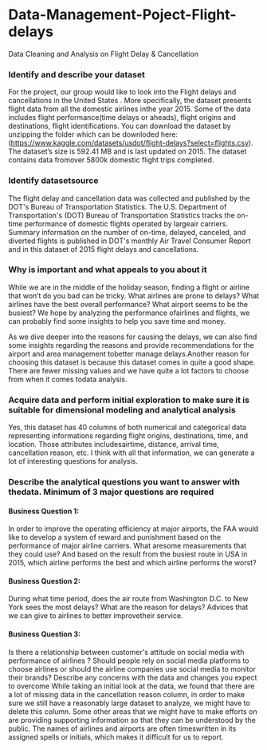 # Data-Management-Poject-Flight-delays
Data Cleaning and Analysis on Flight Delay &amp; Cancellation


### Identify and describe your dataset
For the project, our group would like to look into the Flight delays and cancellations in the United States . More specifically, the dataset presents flight data from all the domestic airlines inthe year 2015. Some of the data includes flight performance(time delays or aheads), flight origins and destinations, flight identifications.
You can download the dataset by unzipping the folder which can be downloded here: (https://www.kaggle.com/datasets/usdot/flight-delays?select=flights.csv).
The dataset’s size is 592.41 MB and is last updated on 2015. The dataset contains data fromover 5800k domestic flight trips completed.

### Identify datasetsource
The flight delay and cancellation data was collected and published by the DOT's Bureau of Transportation Statistics. The U.S. Department of Transportation's (DOT) Bureau of Transportation Statistics tracks the on-time performance of domestic flights operated by largeair carriers. Summary information on the number of on-time, delayed, canceled, and diverted flights is published in DOT's monthly Air Travel Consumer Report and in this dataset of 2015 flight delays and cancellations.

### Why is important and what appeals to you about it
While we are in the middle of the holiday season, finding a flight or airline that won’t do you bad can be tricky. What airlines are prone to delays? What airlines have the best overall performance? What airport seems to be the busiest? We hope by analyzing the performance ofairlines and flights, we can probably find some insights to help you save time and money.

As we dive deeper into the reasons for causing the delays, we can also find some insights regarding the reasons and provide recommendations for the airport and area management tobetter manage delays.Another reason for choosing this dataset is because this dataset comes in quite a good shape. There are fewer missing values and we have quite a lot factors to choose from when it comes todata analysis.

### Acquire data and perform initial exploration to make sure it is suitable for dimensional modeling and analytical analysis
Yes, this dataset has 40 columns of both numerical and categorical data representing informations regarding flight origins, destinations, time, and location. Those attributes includesairtime, distance, arrival time, cancellation reason, etc. I think with all that information, we can generate a lot of interesting questions for analysis.
### Describe the analytical questions you want to answer with thedata. Minimum of 3 major questions are required
#### Business Question 1:
In order to improve the operating efficiency at major airports, the FAA would like to develop a system of reward and punishment based on the performance of major airline carriers. What aresome measurements that they could use? And based on the result from the busiest route in USA in 2015, which airline performs the best and which airline performs the worst?

#### Business Question 2:
During what time period, does the air route from Washington D.C. to New York sees the most delays? What are the reason for delays? Advices that we can give to airlines to better improvetheir service.

#### Business Question 3:
Is there a relationship between customer's attitude on social media with performance of airlines ? Should people rely on social media platforms to choose airlines or should the airline companies use social media to monitor their brands?
Describe any concerns with the data and changes you expect to overcome
While taking an initial look at the data, we found that there are a lot of missing data in the cancellation reason column, in order to make sure we still have a reasonably large dataset to analyze, we might have to delete this column.
Some other areas that we might have to make efforts on are providing supporting information so that they can be understood by the public. The names of airlines and airports are often timeswritten in its assigned spells or initials, which makes it difficult for us to report.


